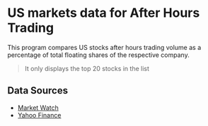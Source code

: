 # US markets data for After Hours Trading

This program compares US stocks after hours trading volume as a percentage of total floating shares of the respective company.
> It only displays the top 20 stocks in the list

## Data Sources
- [Market Watch](https://www.marketwatch.com/tools/screener/after-hours)
- [Yahoo Finance](https://finance.yahoo.com)
